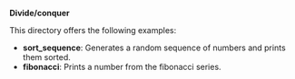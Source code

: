 **Divide/conquer**

This directory offers the following examples:

* **sort_sequence**: Generates a random sequence of numbers and prints them sorted.
* **fibonacci**: Prints a number from the fibonacci series.
